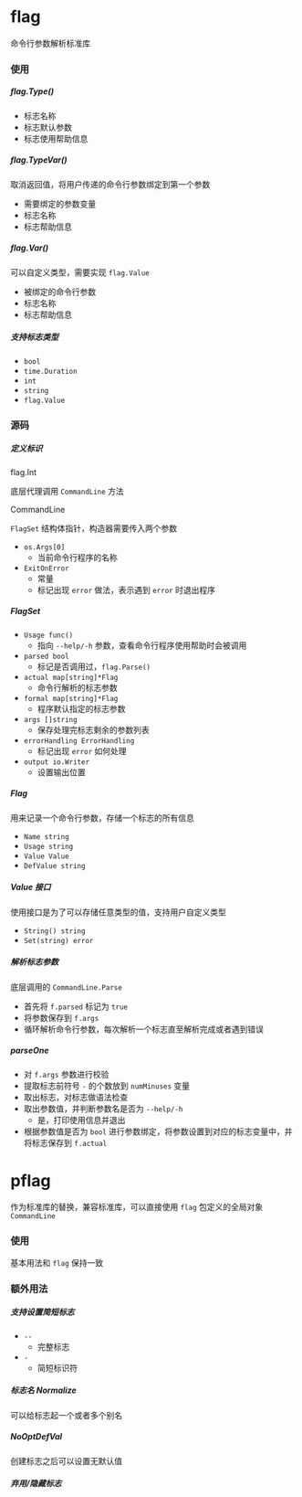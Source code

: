 # flag

命令行参数解析标准库

### 使用

##### flag.Type()

- 标志名称
- 标志默认参数
- 标志使用帮助信息

##### flag.TypeVar()

取消返回值，将用户传递的命令行参数绑定到第一个参数

- 需要绑定的参数变量
- 标志名称
- 标志帮助信息

##### flag.Var()

可以自定义类型，需要实现 `flag.Value`

- 被绑定的命令行参数
- 标志名称
- 标志帮助信息

##### 支持标志类型

- `bool`
- `time.Duration`
- `int`
- `string`
- `flag.Value`

### 源码

##### 定义标识

flag.Int

底层代理调用 `CommandLine` 方法

CommandLine

`FlagSet` 结构体指针，构造器需要传入两个参数

- `os.Args[0]`
    - 当前命令行程序的名称
- `ExitOnError`
    - 常量
    - 标记出现 `error` 做法，表示遇到 `error` 时退出程序

##### FlagSet

- `Usage func()`
    - 指向 `--help/-h` 参数，查看命令行程序使用帮助时会被调用
- `parsed bool`
    - 标记是否调用过，`flag.Parse()`
- `actual map[string]*Flag`
    - 命令行解析的标志参数
- `formal map[string]*Flag`
    - 程序默认指定的标志参数
- `args []string`
    - 保存处理完标志剩余的参数列表
- `errorHandling ErrorHandling`
    - 标记出现 `error` 如何处理
- `output io.Writer`
    - 设置输出位置

##### Flag

用来记录一个命令行参数，存储一个标志的所有信息

- `Name string`
- `Usage string`
- `Value Value`
- `DefValue string`

##### Value 接口

使用接口是为了可以存储任意类型的值，支持用户自定义类型

- `String() string`
- `Set(string) error`

##### 解析标志参数

底层调用的 `CommandLine.Parse`

- 首先将 `f.parsed` 标记为 `true`
- 将参数保存到 `f.args`
- 循环解析命令行参数，每次解析一个标志直至解析完成或者遇到错误

##### parseOne

- 对 `f.args` 参数进行校验
- 提取标志前符号 `-` 的个数放到 `numMinuses` 变量
- 取出标志，对标志做语法检查
- 取出参数值，并判断参数名是否为 `--help/-h`
    - 是，打印使用信息并退出
- 根据参数值是否为 `bool` 进行参数绑定，将参数设置到对应的标志变量中，并将标志保存到 `f.actual`


# pflag

作为标准库的替换，兼容标准库，可以直接使用 `flag` 包定义的全局对象 `CommandLine`

### 使用

基本用法和 `flag` 保持一致

### 额外用法

##### 支持设置简短标志
- `--`
  - 完整标志
- `-`
  - 简短标识符

##### 标志名 Normalize

可以给标志起一个或者多个别名

##### NoOptDefVal

创建标志之后可以设置无默认值

##### 弃用/隐藏标志 

